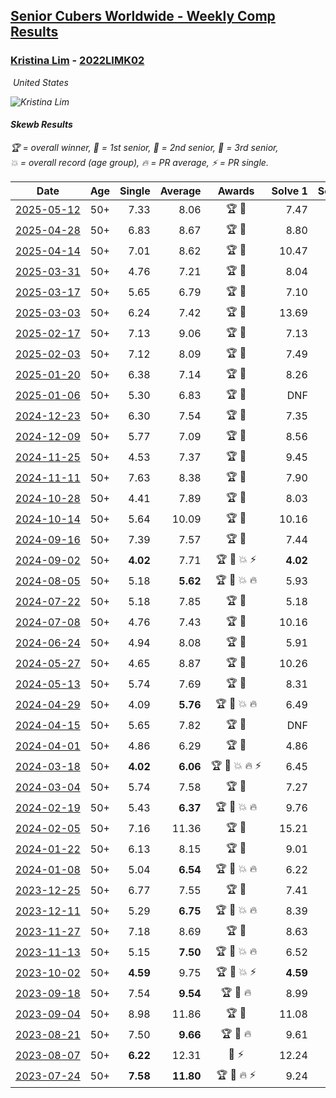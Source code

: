 <style>table {white-space: nowrap;}</style>
<link rel="stylesheet" type="text/css" href="/scw-comp/css/flags.css" />

## [Senior Cubers Worldwide - Weekly Comp Results](/scw-comp/results/)
### [Kristina Lim](README.md) - [2022LIMK02](https://www.worldcubeassociation.org/persons/2022LIMK02?event=skewb)

<i class="flag flag-US" />&nbsp;United States

![Kristina Lim](1670987100.jpg)

#### Skewb Results

<span style="white-space: nowrap;">🏆 = overall winner</span>, <span style="white-space: nowrap;">🥇 = 1st senior</span>, <span style="white-space: nowrap;">🥈 = 2nd senior</span>, <span style="white-space: nowrap;">🥉 = 3rd senior</span>, <span style="white-space: nowrap;">💥 = overall record (age group)</span>, <span style="white-space: nowrap;">🔥 = PR average</span>, <span style="white-space: nowrap;">⚡ = PR single</span>.

| Date | Age | Single | Average | Awards | Solve 1 | Solve 2 | Solve 3 | Solve 4 | Solve 5 | Video |
| :--: | :--: | --: | --: | :--: | --: | --: | --: | --: | --: | :-- |
| [2025-05-12](../../results/2025-05-12/skewb.md) | 50+ | 7.33 | 8.06 | 🏆 🥇 | 7.47 | 7.33 | 7.47 | 9.23 | 12.04 | [Desktop](https://www.facebook.com/events/1452696462562084/permalink/1461947844970279) / [Mobile](https://m.facebook.com/events/1452696462562084?view=permalink&id=1461947844970279) |
| [2025-04-28](../../results/2025-04-28/skewb.md) | 50+ | 6.83 | 8.67 | 🏆 🥇 | 8.80 | 8.33 | DNF | 8.89 | 6.83 | [Desktop](https://www.facebook.com/events/652906761064641/permalink/662823556739628) / [Mobile](https://m.facebook.com/events/652906761064641?view=permalink&id=662823556739628) |
| [2025-04-14](../../results/2025-04-14/skewb.md) | 50+ | 7.01 | 8.62 | 🏆 🥇 | 10.47 | 7.65 | 10.48 | 7.01 | 7.73 | [Desktop](https://www.facebook.com/events/537297682750471/permalink/547425668404339) / [Mobile](https://m.facebook.com/events/537297682750471?view=permalink&id=547425668404339) |
| [2025-03-31](../../results/2025-03-31/skewb.md) | 50+ | 4.76 | 7.21 | 🏆 🥇 | 8.04 | 4.76 | 7.16 | 7.11 | 7.36 | [Desktop](https://www.facebook.com/events/675467158281524/permalink/686381737190066) / [Mobile](https://m.facebook.com/events/675467158281524?view=permalink&id=686381737190066) |
| [2025-03-17](../../results/2025-03-17/skewb.md) | 50+ | 5.65 | 6.79 | 🏆 🥇 | 7.10 | 6.69 | 6.58 | 17.86 | 5.65 | [Desktop](https://www.facebook.com/events/978028041063147/permalink/985093517023266) / [Mobile](https://m.facebook.com/events/978028041063147?view=permalink&id=985093517023266) |
| [2025-03-03](../../results/2025-03-03/skewb.md) | 50+ | 6.24 | 7.42 | 🏆 🥇 | 13.69 | 6.95 | 7.99 | 6.24 | 7.33 | [Desktop](https://www.facebook.com/events/501753452722790/permalink/510974925133976) / [Mobile](https://m.facebook.com/events/501753452722790?view=permalink&id=510974925133976) |
| [2025-02-17](../../results/2025-02-17/skewb.md) | 50+ | 7.13 | 9.06 | 🏆 🥇 | 7.13 | 9.72 | 8.31 | 12.32 | 9.14 | [Desktop](https://www.facebook.com/1045330593/videos/1270052127416068) / [Mobile](https://m.facebook.com/1045330593/videos/1270052127416068) |
| [2025-02-03](../../results/2025-02-03/skewb.md) | 50+ | 7.12 | 8.09 | 🏆 🥇 | 7.49 | 9.44 | 7.12 | 7.33 | 11.24 | [Desktop](https://www.facebook.com/1045330593/videos/1132859825246408) / [Mobile](https://m.facebook.com/1045330593/videos/1132859825246408) |
| [2025-01-20](../../results/2025-01-20/skewb.md) | 50+ | 6.38 | 7.14 | 🏆 🥇 | 8.26 | 6.71 | 11.61 | 6.38 | 6.44 | [Desktop](https://www.facebook.com/1045330593/videos/629712259560335) / [Mobile](https://m.facebook.com/1045330593/videos/629712259560335) |
| [2025-01-06](../../results/2025-01-06/skewb.md) | 50+ | 5.30 | 6.83 | 🏆 🥇 | DNF | 6.90 | 5.30 | 7.04 | 6.54 | [Desktop](https://www.facebook.com/1045330593/videos/1007623051395110) / [Mobile](https://m.facebook.com/1045330593/videos/1007623051395110) |
| [2024-12-23](../../results/2024-12-23/skewb.md) | 50+ | 6.30 | 7.54 | 🏆 🥇 | 7.35 | 7.13 | 6.30 | 9.26 | 8.14 | [Desktop](https://www.facebook.com/1045330593/videos/1368547204309779) / [Mobile](https://m.facebook.com/1045330593/videos/1368547204309779) |
| [2024-12-09](../../results/2024-12-09/skewb.md) | 50+ | 5.77 | 7.09 | 🏆 🥇 | 8.56 | 6.76 | 5.96 | 8.82 | 5.77 | [Desktop](https://www.facebook.com/1045330593/videos/557271787172071) / [Mobile](https://m.facebook.com/1045330593/videos/557271787172071) |
| [2024-11-25](../../results/2024-11-25/skewb.md) | 50+ | 4.53 | 7.37 | 🏆 🥇 | 9.45 | 6.96 | 4.53 | 5.69 | 11.13 | [Desktop](https://www.facebook.com/1045330593/videos/1100027184534464) / [Mobile](https://m.facebook.com/1045330593/videos/1100027184534464) |
| [2024-11-11](../../results/2024-11-11/skewb.md) | 50+ | 7.63 | 8.38 | 🏆 🥇 | 7.90 | 7.63 | 9.33 | 8.30 | 8.95 | [Desktop](https://www.facebook.com/1045330593/videos/532590029752475) / [Mobile](https://m.facebook.com/1045330593/videos/532590029752475) |
| [2024-10-28](../../results/2024-10-28/skewb.md) | 50+ | 4.41 | 7.89 | 🏆 🥇 | 8.03 | 8.08 | 4.41 | 7.57 | 10.25 | [Desktop](https://www.facebook.com/1045330593/videos/1507795139891148) / [Mobile](https://m.facebook.com/1045330593/videos/1507795139891148) |
| [2024-10-14](../../results/2024-10-14/skewb.md) | 50+ | 5.64 | 10.09 | 🏆 🥇 | 10.16 | 9.53 | 12.69 | 10.59 | 5.64 | [Desktop](https://www.facebook.com/1045330593/videos/434807556391085) / [Mobile](https://m.facebook.com/1045330593/videos/434807556391085) |
| [2024-09-16](../../results/2024-09-16/skewb.md) | 50+ | 7.39 | 7.57 | 🏆 🥇 | 7.44 | 7.49 | 7.39 | 7.78 | 16.26 | [Desktop](https://www.facebook.com/1045330593/videos/1186876699275572) / [Mobile](https://m.facebook.com/1045330593/videos/1186876699275572) |
| [2024-09-02](../../results/2024-09-02/skewb.md) | 50+ | **4.02** | 7.71 | 🏆 🥇 💥 ⚡ | **4.02** | 11.26 | 7.55 | 8.16 | 7.41 | [Desktop](https://www.facebook.com/1045330593/videos/536234465444247) / [Mobile](https://m.facebook.com/1045330593/videos/536234465444247) |
| [2024-08-05](../../results/2024-08-05/skewb.md) | 50+ | 5.18 | **5.62** | 🏆 🥇 💥 🔥 | 5.93 | 5.37 | 5.57 | 6.00 | 5.18 | [Desktop](https://www.facebook.com/1045330593/videos/550747623958581) / [Mobile](https://m.facebook.com/1045330593/videos/550747623958581) |
| [2024-07-22](../../results/2024-07-22/skewb.md) | 50+ | 5.18 | 7.85 | 🏆 🥇 | 5.18 | 7.58 | 9.08 | 7.94 | 8.04 | [Desktop](https://www.facebook.com/1045330593/videos/938825924329760) / [Mobile](https://m.facebook.com/1045330593/videos/938825924329760) |
| [2024-07-08](../../results/2024-07-08/skewb.md) | 50+ | 4.76 | 7.43 | 🏆 🥇 | 10.16 | 6.79 | 8.30 | 7.21 | 4.76 | [Desktop](https://www.facebook.com/1045330593/videos/823210046450042) / [Mobile](https://m.facebook.com/1045330593/videos/823210046450042) |
| [2024-06-24](../../results/2024-06-24/skewb.md) | 50+ | 4.94 | 8.08 | 🏆 🥇 | 5.91 | 5.72 | 13.79 | 12.60 | 4.94 | [Desktop](https://www.facebook.com/1045330593/videos/834924771471958) / [Mobile](https://m.facebook.com/1045330593/videos/834924771471958) |
| [2024-05-27](../../results/2024-05-27/skewb.md) | 50+ | 4.65 | 8.87 | 🏆 🥇 | 10.26 | 4.65 | 9.56 | 9.65 | 7.40 | [Desktop](https://www.facebook.com/1045330593/videos/1436355703664901) / [Mobile](https://m.facebook.com/1045330593/videos/1436355703664901) |
| [2024-05-13](../../results/2024-05-13/skewb.md) | 50+ | 5.74 | 7.69 | 🏆 🥇 | 8.31 | 5.74 | 6.82 | 9.02 | 7.94 | [Desktop](https://www.facebook.com/1045330593/videos/2777459115745396) / [Mobile](https://m.facebook.com/1045330593/videos/2777459115745396) |
| [2024-04-29](../../results/2024-04-29/skewb.md) | 50+ | 4.09 | **5.76** | 🏆 🥇 💥 🔥 | 6.49 | 6.07 | 4.71 | 4.09 | 6.96 | [Desktop](https://www.facebook.com/1045330593/videos/456125560333217) / [Mobile](https://m.facebook.com/1045330593/videos/456125560333217) |
| [2024-04-15](../../results/2024-04-15/skewb.md) | 50+ | 5.65 | 7.82 | 🏆 🥇 | DNF | 7.74 | 7.86 | 5.65 | 7.85 | [Desktop](https://www.facebook.com/1045330593/videos/532830479074172) / [Mobile](https://m.facebook.com/1045330593/videos/532830479074172) |
| [2024-04-01](../../results/2024-04-01/skewb.md) | 50+ | 4.86 | 6.29 | 🏆 🥇 | 4.86 | 6.33 | 7.04 | 9.02 | 5.50 | [Desktop](https://www.facebook.com/1045330593/videos/1505666087026048) / [Mobile](https://m.facebook.com/1045330593/videos/1505666087026048) |
| [2024-03-18](../../results/2024-03-18/skewb.md) | 50+ | **4.02** | **6.06** | 🏆 🥇 💥 🔥 ⚡ | 6.45 | 8.53 | 5.21 | 6.51 | **4.02** | [Desktop](https://www.facebook.com/1045330593/videos/1763457517484742) / [Mobile](https://m.facebook.com/1045330593/videos/1763457517484742) |
| [2024-03-04](../../results/2024-03-04/skewb.md) | 50+ | 5.74 | 7.58 | 🏆 🥇 | 7.27 | 7.83 | 5.74 | 7.63 | 12.51 | [Desktop](https://www.facebook.com/1045330593/videos/1404490843546095) / [Mobile](https://m.facebook.com/1045330593/videos/1404490843546095) |
| [2024-02-19](../../results/2024-02-19/skewb.md) | 50+ | 5.43 | **6.37** | 🏆 🥇 💥 🔥 | 9.76 | 5.70 | 5.84 | 7.56 | 5.43 | [Desktop](https://www.facebook.com/1045330593/videos/920748769524065) / [Mobile](https://m.facebook.com/1045330593/videos/920748769524065) |
| [2024-02-05](../../results/2024-02-05/skewb.md) | 50+ | 7.16 | 11.36 | 🏆 🥇 | 15.21 | 11.02 | 7.85 | DNF | 7.16 | [Desktop](https://www.facebook.com/1045330593/videos/1092875195258007) / [Mobile](https://m.facebook.com/1045330593/videos/1092875195258007) |
| [2024-01-22](../../results/2024-01-22/skewb.md) | 50+ | 6.13 | 8.15 | 🏆 🥇 | 9.01 | 6.75 | 9.93 | 6.13 | 8.70 | [Desktop](https://www.facebook.com/1045330593/videos/351301967817967) / [Mobile](https://m.facebook.com/1045330593/videos/351301967817967) |
| [2024-01-08](../../results/2024-01-08/skewb.md) | 50+ | 5.04 | **6.54** | 🏆 🥇 💥 🔥 | 6.22 | 5.04 | 7.07 | 8.01 | 6.32 | [Desktop](https://www.facebook.com/1045330593/videos/216274351481419) / [Mobile](https://m.facebook.com/1045330593/videos/216274351481419) |
| [2023-12-25](../../results/2023-12-25/skewb.md) | 50+ | 6.77 | 7.55 | 🏆 🥇 | 7.41 | 7.08 | 8.16 | 6.77 | 12.79 | [Desktop](https://www.facebook.com/1045330593/videos/1072943113734576) / [Mobile](https://m.facebook.com/1045330593/videos/1072943113734576) |
| [2023-12-11](../../results/2023-12-11/skewb.md) | 50+ | 5.29 | **6.75** | 🏆 🥇 💥 🔥 | 8.39 | 6.23 | 5.62 | 5.29 | 10.10 | [Desktop](https://www.facebook.com/1045330593/videos/894464148731508) / [Mobile](https://m.facebook.com/1045330593/videos/894464148731508) |
| [2023-11-27](../../results/2023-11-27/skewb.md) | 50+ | 7.18 | 8.69 | 🏆 🥇 | 8.63 | 8.98 | 9.48 | 7.18 | 8.46 | [Desktop](https://www.facebook.com/1045330593/videos/320368430913817) / [Mobile](https://m.facebook.com/1045330593/videos/320368430913817) |
| [2023-11-13](../../results/2023-11-13/skewb.md) | 50+ | 5.15 | **7.50** | 🏆 🥇 💥 🔥 | 6.52 | 5.15 | 7.69 | 8.30 | 10.36 | [Desktop](https://www.facebook.com/1045330593/videos/893337142032837) / [Mobile](https://m.facebook.com/1045330593/videos/893337142032837) |
| [2023-10-02](../../results/2023-10-02/skewb.md) | 50+ | **4.59** | 9.75 | 🏆 🥇 💥 ⚡ | **4.59** | 9.25 | 18.68 | 10.89 | 9.11 | [Desktop](https://www.facebook.com/1045330593/videos/1189294102457209) / [Mobile](https://m.facebook.com/1045330593/videos/1189294102457209) |
| [2023-09-18](../../results/2023-09-18/skewb.md) | 50+ | 7.54 | **9.54** | 🏆 🥇 🔥 | 8.99 | 11.93 | 7.81 | 7.54 | 11.82 | [Desktop](https://www.facebook.com/1045330593/videos/1376004096646441) / [Mobile](https://m.facebook.com/1045330593/videos/1376004096646441) |
| [2023-09-04](../../results/2023-09-04/skewb.md) | 50+ | 8.98 | 11.86 | 🏆 🥇 | 11.08 | 13.42 | 8.98 | 11.39 | 13.12 | [Desktop](https://www.facebook.com/1045330593/videos/840689274439068) / [Mobile](https://m.facebook.com/1045330593/videos/840689274439068) |
| [2023-08-21](../../results/2023-08-21/skewb.md) | 50+ | 7.50 | **9.66** | 🏆 🥇 🔥 | 9.61 | 12.27 | 10.39 | 7.50 | 8.97 | [Desktop](https://www.facebook.com/1045330593/videos/856026029505353) / [Mobile](https://m.facebook.com/1045330593/videos/856026029505353) |
| [2023-08-07](../../results/2023-08-07/skewb.md) | 50+ | **6.22** | 12.31 | 🥉 ⚡ | 12.24 | 11.23 | 15.04 | **6.22** | 13.46 | [Desktop](https://www.facebook.com/1045330593/videos/1335015870730126) / [Mobile](https://m.facebook.com/1045330593/videos/1335015870730126) |
| [2023-07-24](../../results/2023-07-24/skewb.md) | 50+ | **7.58** | **11.80** | 🏆 🥇 🔥 ⚡ | 9.24 | 13.21 | 12.95 | **7.58** | 14.32 | [Desktop](https://www.facebook.com/1045330593/videos/280770438030179) / [Mobile](https://m.facebook.com/1045330593/videos/280770438030179) |


<!-- Global site tag (gtag.js) - Google Analytics -->
<script async src="https://www.googletagmanager.com/gtag/js?id=UA-86348435-3"></script>
<script>window.dataLayer = window.dataLayer || []; function gtag() {dataLayer.push(arguments);} gtag('js', new Date()); gtag('config', 'UA-86348435-3');</script>
